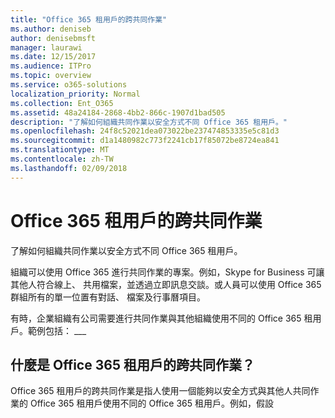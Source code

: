 ```yaml
---
title: "Office 365 租用戶的跨共同作業"
ms.author: deniseb
author: denisebmsft
manager: laurawi
ms.date: 12/15/2017
ms.audience: ITPro
ms.topic: overview
ms.service: o365-solutions
localization_priority: Normal
ms.collection: Ent_O365
ms.assetid: 48a24184-2868-4bb2-866c-1907d1bad505
description: "了解如何組織共同作業以安全方式不同 Office 365 租用戶。"
ms.openlocfilehash: 24f8c52021dea073022be237474853335e5c81d3
ms.sourcegitcommit: d1a1480982c773f2241cb17f85072be8724ea841
ms.translationtype: MT
ms.contentlocale: zh-TW
ms.lasthandoff: 02/09/2018
---
```

# <a name="office-365-cross-tenant-collaboration"></a>Office 365 租用戶的跨共同作業

了解如何組織共同作業以安全方式不同 Office 365 租用戶。
  
組織可以使用 Office 365 進行共同作業的專案。例如，Skype for Business 可讓其他人符合線上、 共用檔案，並透過立即訊息交談。或人員可以使用 Office 365 群組所有的單一位置有對話、 檔案及行事曆項目。
  
有時，企業組織有公司需要進行共同作業與其他組織使用不同的 Office 365 租用戶。範例包括： ___
  
## <a name="what-is-office-365-cross-tenant-collaboration"></a>什麼是 Office 365 租用戶的跨共同作業？
<a name="whatisctc"> </a>

Office 365 租用戶的跨共同作業是指人使用一個能夠以安全方式與其他人共同作業的 Office 365 租用戶使用不同的 Office 365 租用戶。例如，假設 
  

